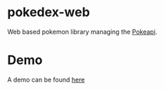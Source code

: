 # pokedex-web

Web based pokemon library managing the [Pokeapi](www.pokeapi.co).

# Demo

A demo can be found [here](pokedex.omniboydev.com)
